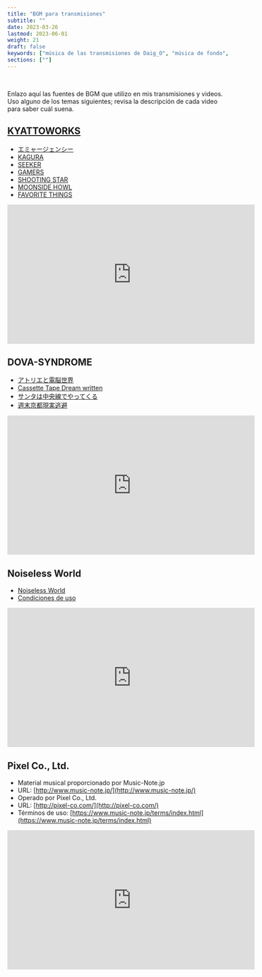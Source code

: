 ```yaml
---
title: "BGM para transmisiones"
subtitle: ""
date: 2023-03-26
lastmod: 2023-06-01
weight: 21
draft: false
keywords: ["música de las transmisiones de Daig_O", "música de fondo", "audio"]
sections: [""]
---
```


<br />

Enlazo aquí las fuentes de BGM que utilizo en mis transmisiones y videos. Uso alguno de los temas siguientes; revisa la descripción de cada video para saber cuál suena.

## [KYATTOWORKS](https://kyattoworks.com/kagura/)

- [エミャージェンシー](https://kyattoworks.com/emyaagency/)
- [KAGURA](https://kyattoworks.com/kagura/)
- [SEEKER](https://kyattoworks.com/seeker/)
- [GAMERS](https://kyattoworks.com/gamers/)
- [SHOOTING STAR](https://kyattoworks.com/shootingstar/)
- [MOONSIDE HOWL](https://kyattoworks.com/moonsidehowl/)
- [FAVORITE THINGS](https://kyattoworks.com/favoritethings/)

<div class="googlemap-if">
<iframe width="560" height="315" src="https://www.youtube.com/embed/4f3DwC8XYK8?si=shjWMiWcb66gm7Rf" title="YouTube video player" frameborder="0" allow="accelerometer; autoplay; clipboard-write; encrypted-media; gyroscope; picture-in-picture; web-share" allowfullscreen></iframe>
</div>

## DOVA-SYNDROME

- [アトリエと電脳世界](https://dova-s.jp/bgm/play10018.html)
- [Cassette Tape Dream written](https://dova-s.jp/bgm/play13982.html)
- [サンタは中央線でやってくる](https://dova-s.jp/bgm/play13761.html)
- [週末京都現実逃避](https://dova-s.jp/bgm/play10961.html)

<div class="googlemap-if">
<iframe width="560" height="315" src="https://www.youtube.com/embed/4a4hwDRKBJU" title="YouTube video player" frameborder="0" allow="accelerometer; autoplay; clipboard-write; encrypted-media; gyroscope; picture-in-picture; web-share" allowfullscreen></iframe>
</div>

## Noiseless World

- [Noiseless World](https://noiselessworld.net/)
- [Condiciones de uso](https://noiselessworld.net/terms#terms_of_use)

<div class="googlemap-if">
<iframe width="560" height="315" src="https://www.youtube.com/embed/c0-RxvwPjWs?si=hTdjQxsS3BFrf_3J" title="YouTube video player" frameborder="0" allow="accelerometer; autoplay; clipboard-write; encrypted-media; gyroscope; picture-in-picture; web-share" allowfullscreen></iframe>
</div>

## Pixel Co., Ltd.

- Material musical proporcionado por Music-Note.jp
- URL: [http://www.music-note.jp/](http://www.music-note.jp/)
- Operado por Pixel Co., Ltd.
- URL: [http://pixel-co.com/](http://pixel-co.com/)
- Términos de uso: [https://www.music-note.jp/terms/index.html](https://www.music-note.jp/terms/index.html)

<div class="googlemap-if">
<iframe width="560" height="315" src="https://www.youtube.com/embed/cjz9kjSe4w4?si=t-74qpsK47i-PshJ" title="YouTube video player" frameborder="0" allow="accelerometer; autoplay; clipboard-write; encrypted-media; gyroscope; picture-in-picture; web-share" allowfullscreen></iframe>
</div>
